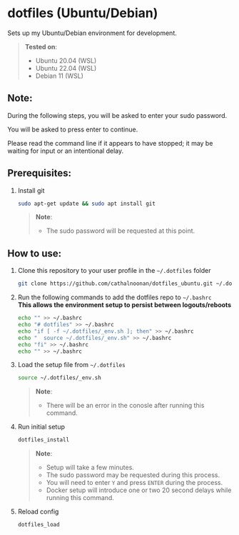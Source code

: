 # dotfiles (Ubuntu/Debian)
Sets up my Ubuntu/Debian environment for development.
> **Tested on**:
> - Ubuntu 20.04 (WSL)
> - Ubuntu 22.04 (WSL)
> - Debian 11 (WSL)


## Note:
During the following steps, you will be asked to enter your sudo password.

You will be asked to press enter to continue.

Please read the command line if it appears to have stopped; it may be waiting for input or an intentional delay.

## Prerequisites:
1. Install git
   ```sh
   sudo apt-get update && sudo apt install git
   ```
   > **Note**:
   > - The sudo password will be requested at this point.

## How to use:
1. Clone this repository to your user profile in the `~/.dotfiles` folder
   ```sh
   git clone https://github.com/cathalnoonan/dotfiles_ubuntu.git ~/.dotfiles
   ```

2. Run the following commands to add the dotfiles repo to `~/.bashrc` \
   **This allows the environment setup to persist between logouts/reboots**
   ```sh
   echo "" >> ~/.bashrc
   echo "# dotfiles" >> ~/.bashrc
   echo "if [ -f ~/.dotfiles/_env.sh ]; then" >> ~/.bashrc
   echo "  source ~/.dotfiles/_env.sh" >> ~/.bashrc
   echo "fi" >> ~/.bashrc
   echo "" >> ~/.bashrc
   ```

3. Load the setup file from `~/.dotfiles`
   ```sh
   source ~/.dotfiles/_env.sh
   ```
   > **Note**:
   > - There will be an error in the conosle after running this command.

4. Run initial setup
   ```sh
   dotfiles_install
   ```
   > **Note**:
   > - Setup will take a few minutes.
   > - The sudo password may be requested during this process.
   > - You will need to enter `Y` and press `ENTER` during the process.
   > - Docker setup will introduce one or two 20 second delays while running this command.

5. Reload config
   ```sh
   dotfiles_load
   ```
